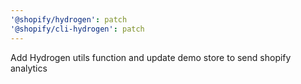 ```yaml
---
'@shopify/hydrogen': patch
'@shopify/cli-hydrogen': patch
---
```


Add Hydrogen utils function and update demo store to send shopify analytics
